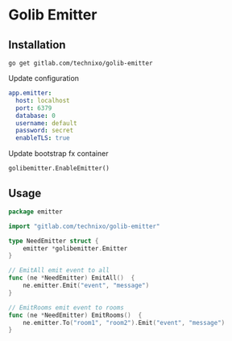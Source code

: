 # Golib Emitter

## Installation

```shell
go get gitlab.com/technixo/golib-emitter
```

Update configuration

```yaml
app.emitter:
  host: localhost
  port: 6379
  database: 0
  username: default
  password: secret
  enableTLS: true
```

Update bootstrap fx container

```text
golibemitter.EnableEmitter()
```

## Usage

```go
package emitter

import "gitlab.com/technixo/golib-emitter"

type NeedEmitter struct {
	emitter *golibemitter.Emitter
}

// EmitAll emit event to all
func (ne *NeedEmitter) EmitAll()  {
    ne.emitter.Emit("event", "message")
}

// EmitRooms emit event to rooms
func (ne *NeedEmitter) EmitRooms()  {
	ne.emitter.To("room1", "room2").Emit("event", "message")
}
```

